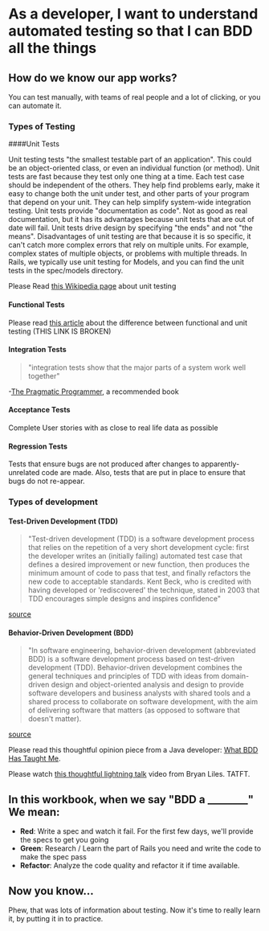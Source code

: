 # As a developer, I want to understand automated testing so that I can BDD all the things


## How do we know our app works?

  You can test manually, with teams of real people and a lot of clicking, or you can automate it.

### Types of Testing
####Unit Tests

Unit testing tests "the smallest testable part of an application". This could be an object-oriented class, or even an individual function (or method). Unit tests are fast because they test only one thing at a time. Each test case should be independent of the others. They help find problems early, make it easy to change both the unit under test, and other parts of your program that depend on your unit. They can help simplify system-wide integration testing. Unit tests provide "documentation as code". Not as good as real documentation, but it has its advantages because unit tests that are out of date will fail. Unit tests drive design by specifying "the ends" and not "the means". Disadvantages of unit testing are that because it is so specific, it can't catch more complex errors that rely on multiple units. For example, complex states of multiple objects, or problems with multiple threads. In Rails, we typically use unit testing for Models, and you can find the unit tests in the spec/models directory.

Please Read [this Wikipedia page](http://en.wikipedia.org/wiki/Unit_testing) about unit testing

#### Functional Tests

Please read [this article](http://www.softwaretestingtricks.com/2007/01/unit-testing-versus-functional-tests.htm) about the difference between functional and unit testing (THIS LINK IS BROKEN)

#### Integration Tests

> "integration tests show that the major parts of a system work well together"

-[The Pragmatic Programmer](http://pragprog.com/the-pragmatic-programmer), a recommended book

#### Acceptance Tests

Complete User stories with as close to real life data as possible

#### Regression Tests

Tests that ensure bugs are not produced after changes to apparently-unrelated code are made. Also, tests that are put in place to ensure that bugs do not re-appear.

### Types of development
#### Test-Driven Development (TDD)

>"Test-driven development (TDD) is a software development process that relies on the repetition of a very short development cycle: first the developer writes an (initially failing) automated test case that defines a desired improvement or new function, then produces the minimum amount of code to pass that test, and finally refactors the new code to acceptable standards. Kent Beck, who is credited with having developed or 'rediscovered' the technique, stated in 2003 that TDD encourages simple designs and inspires confidence"

[source](http://en.wikipedia.org/wiki/Test-driven_development )

#### Behavior-Driven Development (BDD)
>"In software engineering, behavior-driven development (abbreviated BDD) is a software development process based on test-driven development (TDD). Behavior-driven development combines the general techniques and principles of TDD with ideas from domain-driven design and object-oriented analysis and design to provide software developers and business analysts with shared tools and a shared process to collaborate on software development, with the aim of delivering software that matters (as opposed to software that doesn't matter).

[source](http://en.wikipedia.org/wiki/Behavior_driven_development)

Please read this thoughtful opinion piece from a Java developer: [What BDD Has Taught Me](http://hadihariri.com/2012/04/11/what-bdd-has-taught-me/).

Please watch [this thoughtful lightning talk](http://www.youtube.com/watch?v=LfmAzLAKKoc&t=22s) video from Bryan Liles. TATFT.

## In this workbook, when we say "BDD a ________" We mean:

- **Red**: Write a spec and watch it fail. For the first few days, we'll provide the specs to get you going
- **Green**: Research / Learn the part of Rails you need and write the code to make the spec pass
- **Refactor**: Analyze the code quality and refactor it if time available.

## Now you know...
Phew, that was lots of information about testing. Now it's time to really learn it, by putting it in to practice.

